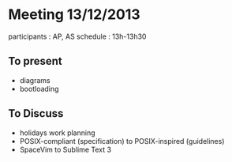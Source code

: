# Meeting 13/12/2013

participants : AP, AS
schedule : 13h-13h30

## To present
- diagrams
- bootloading

## To Discuss
- holidays work planning
- POSIX-compliant (specification) to POSIX-inspired (guidelines)
- SpaceVim to Sublime Text 3
